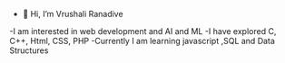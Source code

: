 - 👋 Hi, I’m Vrushali Ranadive

-I am interested in web development and AI and ML
-I have explored C, C++, Html, CSS, PHP
-Currently I am learning javascript ,SQL and Data Structures

<!---
Vrushali31/Vrushali31 is a ✨ special ✨ repository because its `README.md` (this file) appears on your GitHub profile.
You can click the Preview link to take a look at your changes.
--->
